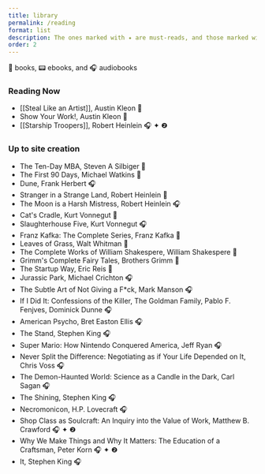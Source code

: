 ```yaml
---
title: library
permalink: /reading
format: list
description: The ones marked with ✦ are must-reads, and those marked with ❷ are re-reads. Check my <a href="/antilibrary"><b>Antilibrary </b></a> for the bigger list. ;)
order: 2
---
```


📖 books, 📟 ebooks, and 🎧 audiobooks

### Reading Now
- [[Steal Like an Artist]], Austin Kleon 📖
- Show Your Work!, Austin Kleon 📖
- [[Starship Troopers]], Robert Heinlein 🎧 ✦ ❷

### Up to site creation
- The Ten-Day MBA, Steven A Silbiger 📖
- The First 90 Days, Michael Watkins 📖
- Dune, Frank Herbert 🎧
- Stranger in a Strange Land, Robert Heinlein 📖
- The Moon is a Harsh Mistress, Robert Heinlein 🎧
- Cat's Cradle, Kurt Vonnegut 📖
- Slaughterhouse Five, Kurt Vonnegut 🎧
- Franz Kafka: The Complete Series, Franz Kafka 📖
- Leaves of Grass, Walt Whitman 📖
- The Complete Works of William Shakespere, William Shakespere 📖
- Grimm's Complete Fairy Tales, Brothers Grimm 📖
- The Startup Way, Eric Reis 📖
- Jurassic Park, Michael Crichton 🎧
- The Subtle Art of Not Giving a F*ck, Mark Manson 🎧
- If I Did It: Confessions of the Killer, The Goldman Family, Pablo F. Fenjves, Dominick Dunne 🎧
- American Psycho, Bret Easton Ellis 🎧
- The Stand, Stephen King 🎧
- Super Mario: How Nintendo Conquered America, Jeff Ryan 🎧
- Never Split the Difference: Negotiating as if Your Life Depended on It, Chris Voss 🎧
- The Demon-Haunted World: Science as a Candle in the Dark, Carl Sagan 🎧
- The Shining, Stephen King 🎧
- Necromonicon, H.P. Lovecraft 🎧
- Shop Class as Soulcraft: An Inquiry into the Value of Work, Matthew B. Crawford 🎧 ✦ ❷
- Why We Make Things and Why It Matters: The Education of a Craftsman, Peter Korn 🎧 ✦ ❷
- It, Stephen King 🎧